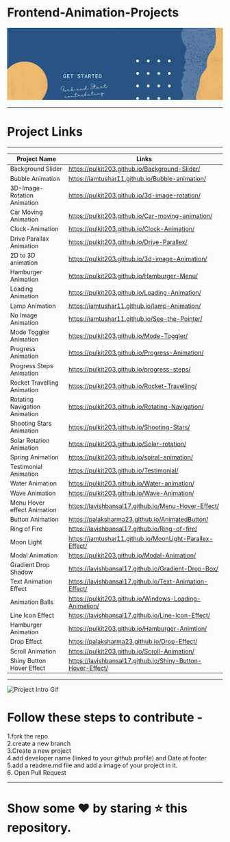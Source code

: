 # Frontend-Animation-Projects

![Project Intro Gif](https://raw.githubusercontent.com/Pulkit203/project-intro-gif/main/Blue%20and%20Yellow%20Modern%20Artisan%20Parties%20and%20Celebrations%20X-Frame%20Banner.gif)

---

# Project Links

---

| Project Name                  | Links                                                       |
| ----------------------------- | ----------------------------------------------------------- |
| Background Slider             | https://pulkit203.github.io/Background-Slider/              |
| Bubble Animation              | https://iamtushar11.github.io/Bubble-animation/             |
| 3D-Image-Rotation Animation   | https://pulkit203.github.io/3d-image-rotation/              |
| Car Moving Animation          | https://pulkit203.github.io/Car-moving-animation/           |
| Clock-Animation               | https://pulkit203.github.io/Clock-Animation/                |
| Drive Parallax Animation      | https://pulkit203.github.io/Drive-Parallex/                 |
| 2D to 3D animation            | https://pulkit203.github.io/3d-image-Animation/             |
| Hamburger Animation           | https://pulkit203.github.io/Hamburger-Menu/                 |
| Loading Animation             | https://pulkit203.github.io/Loading-Animation/              |
| Lamp Animation                | https://iamtushar11.github.io/lamp-Animation/               |
| No Image Animation            | https://iamtushar11.github.io/See-the-Pointer/              |
| Mode Toggler Animation        | https://pulkit203.github.io/Mode-Toggler/                   |
| Progress Animation            | https://pulkit203.github.io/Progress-Animation/             |
| Progress Steps Animation      | https://pulkit203.github.io/progress-steps/                 |
| Rocket Travelling Animation   | https://pulkit203.github.io/Rocket-Travelling/              |
| Rotating Navigation Animation | https://pulkit203.github.io/Rotating-Navigation/            |
| Shooting Stars Animation      | https://pulkit203.github.io/Shooting-Stars/                 |
| Solar Rotation Animation      | https://pulkit203.github.io/Solar-rotation/                 |
| Spring Animation              | https://pulkit203.github.io/spiral-animation/               |
| Testimonial Animation         | https://pulkit203.github.io/Testimonial/                    |
| Water Animation               | https://pulkit203.github.io/Water-animation/                |
| Wave Animation                | https://pulkit203.github.io/Wave-Animation/                 |
| Menu Hover effect Animation   | https://lavishbansal17.github.io/Menu-Hover-Effect/         |
| Button Animation              | https://palaksharma23.github.io/AnimatedButton/             |
| Ring of Fire                  | https://lavishbansal17.github.io/Ring-of-fire/              |
| Moon Light                    | https://iamtushar11.github.io/MoonLight-Parallex-Effect/    |
| Modal Animation               | https://pulkit203.github.io/Modal-Animation/                |
| Gradient Drop Shadow          | https://lavishbansal17.github.io/Gradient-Drop-Box/         |
| Text Animation Effect         | https://lavishbansal17.github.io/Text-Animation-Effect/     |
| Animation Balls               | https://pulkit203.github.io/Windows-Loading-Animation/      |
| Line Icon Effect              | https://lavishbansal17.github.io/Line-Icon-Effect/          |
| Hamburger Animation           | https://pulkit203.github.io/Hamburger-Animtion/             |
| Drop Effect                   | https://palaksharma23.github.io/Drop-Effect/                |
| Scroll Animation              | https://pulkit203.github.io/Scroll-Animation/               |
| Shiny Button Hover Effect     | https://lavishbansal17.github.io/Shiny-Button-Hover-Effect/ |

---

![Project Intro Gif](./Gif.gif)

# Follow these steps to contribute -

1.fork the repo.
<br/>
2.create a new branch
<br/>
3.Create a new project
<br/>
4.add developer name (linked to your github profile) and Date at footer
<br/>
5.add a readme.md file and add a image of your project in it.
<br/> 6. Open Pull Request
<br/>

---

# Show some ❤️ by staring ⭐️ this repository.
